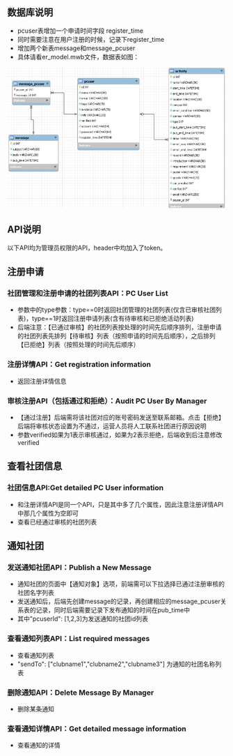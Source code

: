 ## 数据库说明
- pcuser表增加一个申请时间字段 register_time
- 同时需要注意在用户注册的时候，记录下register_time
- 增加两个新表message和message_pcuser
- 具体请看er_model.mwb文件，数据表如图：

![er_diagram](../picture/er_diagram.png)

## API说明
以下API均为管理员权限的API，header中均加入了token。

## 注册申请
### 社团管理和注册申请的社团列表API：PC User List
- 参数中的type参数：type==0时返回社团管理的社团列表(仅含已审核社团列表)，type==1时返回注册申请列表(含有待审核和已拒绝活动列表)
- 后端注意：【已通过审核】的社团列表按处理的时间先后顺序排列，注册申请的社团列表先排列【待审核】列表（按照申请的时间先后顺序），之后排列【已拒绝】列表（按照处理的时间先后顺序）

### 注册详情API：Get registration information
- 返回注册详情信息

### 审核注册API（包括通过和拒绝）：Audit PC User By Manager
- 【通过注册】后端需将该社团对应的账号密码发送至联系邮箱。点击【拒绝】后端将审核状态设置为不通过，运营人员将人工联系社团进行原因说明
- 参数verified如果为1表示审核通过，如果为2表示拒绝，后端收到后注意修改verified

## 查看社团信息
### 社团信息API:Get detailed PC User information
- 和注册详情API是同一个API，只是其中多了几个属性，因此注意注册详情API中那几个属性为空即可
- 查看已经通过审核的社团列表

## 通知社团
### 发送通知社团API：Publish a New Message
- 通知社团的页面中【通知对象】选项，前端需可以下拉选择已通过注册审核的社团名字列表
- 发送通知后，后端先创建message的记录，再创建相应的message_pcuser关系表的记录，同时后端需要记录下发布通知的时间在pub_time中
- 其中"pcuserId": [1,2,3]为发送通知的社团id列表

### 查看通知列表API：List required messages 
- 查看通知列表
- "sendTo": ["clubname1","clubname2","clubname3"] 为通知的社团名称列表

### 删除通知API：Delete Message By Manager 
- 删除某条通知

### 查看通知详情API：Get detailed message information
- 查看通知的详情
